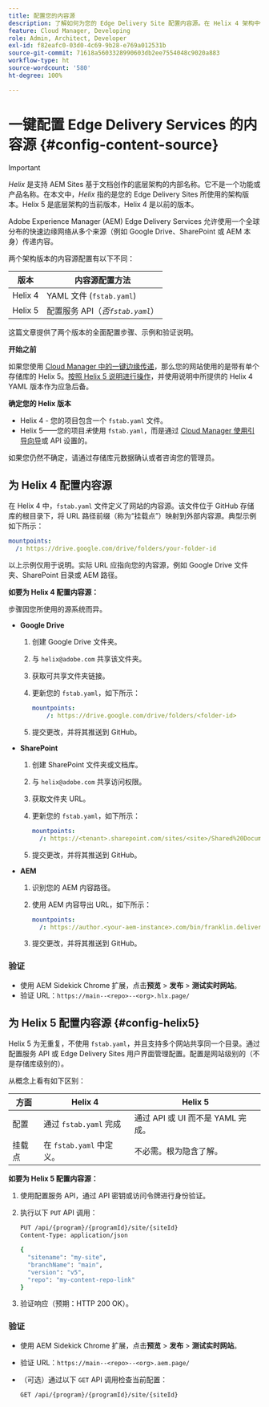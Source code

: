 ```yaml
---
title: 配置您的内容源
description: 了解如何为您的 Edge Delivery Site 配置内容源。在 Helix 4 架构中使用 `fstab.yaml`，或在 Helix 5 架构中使用 Cloud Manager 中的引导向导（或配置服务 API）。
feature: Cloud Manager, Developing
role: Admin, Architect, Developer
exl-id: f82eafc0-03d0-4c69-9b28-e769a012531b
source-git-commit: 71618a5603328990603db2ee7554048c9020a883
workflow-type: ht
source-wordcount: '580'
ht-degree: 100%

---
```


# 一键配置 Edge Delivery Services 的内容源 {#config-content-source}

>[!IMPORTANT]
>
>*Helix* 是支持 AEM Sites 基于文档创作的底层架构的内部名称。它不是一个功能或产品名称。在本文中，*Helix* 指的是您的 Edge Delivery Sites 所使用的架构版本。Helix 5 是底层架构的当前版本，Helix 4 是以前的版本。

Adobe Experience Manager (AEM) Edge Delivery Services 允许使用一个全球分布的快速边缘网络从多个来源（例如 Google Drive、SharePoint 或 AEM 本身）传递内容。

两个架构版本的内容源配置有以下不同：

| 版本 | 内容源配置方法 |
| --- | --- |
| Helix 4 | YAML 文件 (`fstab.yaml`) |
| Helix 5 | 配置服务 API（*否`fstab.yaml`*） |

这篇文章提供了两个版本的全面配置步骤、示例和验证说明。

**开始之前**

如果您使用 [Cloud Manager 中的一键边缘传递](/help/implementing/cloud-manager/edge-delivery/create-edge-delivery-site.md##one-click-edge-delivery-site)，那么您的网站使用的是带有单个存储库的 Helix 5。[按照 Helix 5 说明进行操作](#config-helix5)，并使用说明中所提供的 Helix 4 YAML 版本作为应急后备。

**确定您的 Helix 版本**

* Helix 4 - 您的项目包含一个 `fstab.yaml` 文件。
* Helix 5——您的项目&#x200B;*未*&#x200B;使用 `fstab.yaml`，而是通过 [Cloud Manager 使用引导向导](/help/implementing/cloud-manager/edge-delivery/add-edge-delivery-site.md)或 API 设置的。

如果您仍然不确定，请通过存储库元数据确认或者咨询您的管理员。

## 为 Helix 4 配置内容源

在 Helix 4 中，`fstab.yaml` 文件定义了网站的内容源。该文件位于 GitHub 存储库的根目录下，将 URL 路径前缀（称为“挂载点”）映射到外部内容源。典型示例如下所示：

```yaml
mountpoints:
  /: https://drive.google.com/drive/folders/your-folder-id
```

以上示例仅用于说明。实际 URL 应指向您的内容源，例如 Google Drive 文件夹、SharePoint 目录或 AEM 路径。

**如要为 Helix 4 配置内容源：**

步骤因您所使用的源系统而异。

* **Google Drive**

   1. 创建 Google Drive 文件夹。
   1. 与 `helix@adobe.com` 共享该文件夹。
   1. 获取可共享文件夹链接。
   1. 更新您的 `fstab.yaml`，如下所示：

      ```yaml
      mountpoints: 
          /: https://drive.google.com/drive/folders/<folder-id>
      ```

   1. 提交更改，并将其推送到 GitHub。

* **SharePoint**

   1. 创建 SharePoint 文件夹或文档库。
   1. 与 `helix@adobe.com` 共享访问权限。
   1. 获取文件夹 URL。
   1. 更新您的 `fstab.yaml`，如下所示：

      ```yaml
      mountpoints:
        /: https://<tenant>.sharepoint.com/sites/<site>/Shared%20Documents/<folder>
      ```

   1. 提交更改，并将其推送到 GitHub。

* **AEM**

   1. 识别您的 AEM 内容路径。
   1. 使用 AEM 内容导出 URL，如下所示：

      ```yaml
      mountpoints:
        /: https://author.<your-aem-instance>.com/bin/franklin.delivery/<org>/<repo>/main
      ```

   1. 提交更改，并将其推送到 GitHub。

### 验证

* 使用 AEM Sidekick Chrome 扩展，点击&#x200B;**预览** > **发布** > **测试实时网站**。
* 验证 URL：`https://main--<repo>--<org>.hlx.page/`

## 为 Helix 5 配置内容源 {#config-helix5}

Helix 5 为无重复，不使用 `fstab.yaml`，并且支持多个网站共享同一个目录。通过配置服务 API 或 Edge Delivery Sites 用户界面管理配置。配置是网站级别的（不是存储库级别的）。

从概念上看有如下区别：

| 方面 | Helix 4 | Helix 5 |
| --- | --- | --- |
| 配置 | 通过 `fstab.yaml` 完成 | 通过 API 或 UI 而不是 YAML 完成。 |
| 挂载点 | 在 `fstab.yaml` 中定义。 | 不必需。根为隐含了解。 |

**如要为 Helix 5 配置内容源：**

1. 使用配置服务 API，通过 API 密钥或访问令牌进行身份验证。
1. 执行以下 `PUT` API 调用：

   ```bash {.line-numbering}
   PUT /api/{program}/{programId}/site/{siteId}
   Content-Type: application/json
   
   {
     "sitename": "my-site",
     "branchName": "main",
     "version": "v5",
     "repo": "my-content-repo-link"
   }
   ```

1. 验证响应（预期：HTTP 200 OK）。

### 验证

* 使用 AEM Sidekick Chrome 扩展，点击&#x200B;**预览** > **发布** > **测试实时网站**。
* 验证 URL：`https://main--<repo>--<org>.aem.page/`
* （可选）通过以下 `GET` API 调用检查当前配置：

  ```bash
  GET /api/{program}/{programId}/site/{siteId}
  ```

